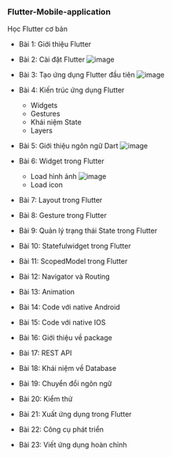 ### Flutter-Mobile-application
Học Flutter cơ bản

- Bài 1: Giới thiệu Flutter


- Bài 2: Cài đặt Flutter
![image](https://user-images.githubusercontent.com/63546465/156698468-7d3a9240-6bd5-4224-bb0c-33dfb71fcd88.png)


- Bài 3: Tạo ứng dụng Flutter đầu tiên
![image](https://user-images.githubusercontent.com/63546465/156698129-ad44f029-4a8e-4de8-9024-5fe40f92a572.png)


- Bài 4: Kiến trúc ứng dụng Flutter
  + Widgets
  + Gestures
  + Khái niệm State
  + Layers


- Bài 5: Giới thiệu ngôn ngữ Dart
![image](https://user-images.githubusercontent.com/63546465/156698369-474e1ed4-0fc8-49e5-a286-79c6325a74a1.png)


- Bài 6: Widget trong Flutter
  + Load hình ảnh
  ![image](https://user-images.githubusercontent.com/63546465/156701389-7c21938a-aced-4518-990d-c68b75a54411.png)
  + Load icon
- Bài 7: Layout trong Flutter
- Bài 8: Gesture trong Flutter
- Bài 9: Quản lý trạng thái State trong Flutter
- Bài 10: Statefulwidget trong Flutter
- Bài 11: ScopedModel trong Flutter
- Bài 12: Navigator và Routing
- Bài 13: Animation
- Bài 14: Code với native Android
- Bài 15: Code với native IOS
- Bài 16: Giới thiệu về package
- Bài 17: REST API
- Bài 18: Khái niệm về Database
- Bài 19: Chuyển đổi ngôn ngữ
- Bài 20: Kiểm thử
- Bài 21: Xuất ứng dụng trong Flutter
- Bài 22: Công cụ phát triển
- Bài 23: Viết ứng dụng hoàn chỉnh

